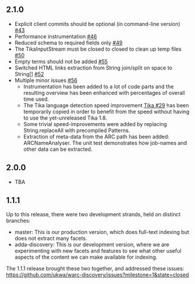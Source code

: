 2.1.0
-----

* Explicit client commits should be optional (in command-line version) [#43](https://github.com/ukwa/webarchive-discovery/pull/43)
* Performance instrumentation [#46](https://github.com/ukwa/webarchive-discovery/pull/46)
* Reduced schema to required fields only [#49](https://github.com/ukwa/webarchive-discovery/pull/49)
* The TikaInputStream must be closed to closed to clean up temp files [#50](https://github.com/ukwa/webarchive-discovery/pull/50)
* Empty terms should not be added [#55](https://github.com/ukwa/webarchive-discovery/pull/55)
* Switched HTML links extraction from String join/split on space to String[] [#52](https://github.com/ukwa/webarchive-discovery/pull/52)
* Multiple minor issues [#56](https://github.com/ukwa/webarchive-discovery/pull/56)
  * Instrumentation has been added to a lot of code parts and the resulting overview has been enhanced with percentages of overall time used.
  * The Tika language detection speed improvement [Tika #29](https://github.com/apache/tika/pull/29) has been temporarily copied in order to benefit from the speed without having to use the yet-unreleased Tika 1.8.
  * Some trivial speed-improvements were added by replacing String.replaceAll with precompiled Patterns.
  * Extraction of meta-data from the ARC path has been added: ARCNameAnalyser. The unit test demonstrates how job-names and other data can be extracted.


2.0.0
-----

* TBA

1.1.1
-----
Up to this release, there were two development strands, held on distinct branches:

* master: This is our production version, which does full-text indexing but does not extract many facets.
* adda-discovery: This is our development version, where we are experimenting with new facets and features to see what other useful aspects of the content we can make available for indexing.

The 1.1.1 release brought these two together, and addressed these issues: https://github.com/ukwa/warc-discovery/issues?milestone=1&state=closed


